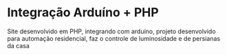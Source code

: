 # Integração Arduíno + PHP
 Site desenvolvido em PHP, integrando com arduíno, projeto desenvolvido para automação residencial, faz o controle de luminosidade e de persianas da casa
